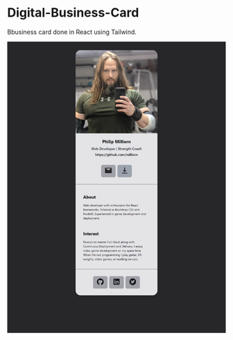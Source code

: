 # Digital-Business-Card

Bbusiness card done in React using Tailwind.

![preview](./project/public/screenshot.png)
